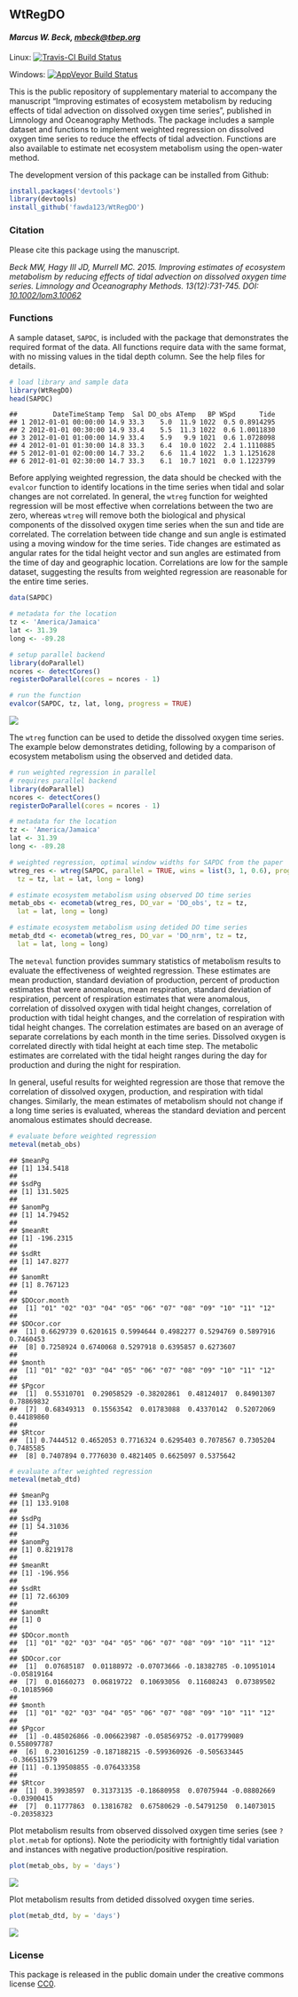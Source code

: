 
## WtRegDO

#### *Marcus W. Beck, <mbeck@tbep.org>*

Linux: [![Travis-CI Build
Status](https://travis-ci.org/fawda123/WtRegDO.svg?branch=master)](https://travis-ci.org/fawda123/WtRegDO)

Windows: [![AppVeyor Build
Status](https://ci.appveyor.com/api/projects/status/github/fawda123/WtRegDO?branch=master&svg=true)](https://ci.appveyor.com/project/fawda123/WtRegDO)

This is the public repository of supplementary material to accompany the
manuscript “Improving estimates of ecosystem metabolism by reducing
effects of tidal advection on dissolved oxygen time series”, published
in Limnology and Oceanography Methods. The package includes a sample
dataset and functions to implement weighted regression on dissolved
oxygen time series to reduce the effects of tidal advection. Functions
are also available to estimate net ecosystem metabolism using the
open-water method.

The development version of this package can be installed from Github:

``` r
install.packages('devtools')
library(devtools)
install_github('fawda123/WtRegDO')
```

### Citation

Please cite this package using the manuscript.

*Beck MW, Hagy III JD, Murrell MC. 2015. Improving estimates of
ecosystem metabolism by reducing effects of tidal advection on dissolved
oxygen time series. Limnology and Oceanography Methods. 13(12):731-745.
DOI:
[10.1002/lom3.10062](http://onlinelibrary.wiley.com/doi/10.1002/lom3.10062/abstract)*

### Functions

A sample dataset, `SAPDC`, is included with the package that
demonstrates the required format of the data. All functions require data
with the same format, with no missing values in the tidal depth column.
See the help files for details.

``` r
# load library and sample data
library(WtRegDO)
head(SAPDC)
```

    ##         DateTimeStamp Temp  Sal DO_obs ATemp   BP WSpd      Tide
    ## 1 2012-01-01 00:00:00 14.9 33.3    5.0  11.9 1022  0.5 0.8914295
    ## 2 2012-01-01 00:30:00 14.9 33.4    5.5  11.3 1022  0.6 1.0011830
    ## 3 2012-01-01 01:00:00 14.9 33.4    5.9   9.9 1021  0.6 1.0728098
    ## 4 2012-01-01 01:30:00 14.8 33.3    6.4  10.0 1022  2.4 1.1110885
    ## 5 2012-01-01 02:00:00 14.7 33.2    6.6  11.4 1022  1.3 1.1251628
    ## 6 2012-01-01 02:30:00 14.7 33.3    6.1  10.7 1021  0.0 1.1223799

Before applying weighted regression, the data should be checked with the
`evalcor` function to identify locations in the time series when tidal
and solar changes are not correlated. In general, the `wtreg` function
for weighted regression will be most effective when correlations between
the two are zero, whereas `wtreg` will remove both the biological and
physical components of the dissolved oxygen time series when the sun and
tide are correlated. The correlation between tide change and sun angle
is estimated using a moving window for the time series. Tide changes are
estimated as angular rates for the tidal height vector and sun angles
are estimated from the time of day and geographic location. Correlations
are low for the sample dataset, suggesting the results from weighted
regression are reasonable for the entire time series.

``` r
data(SAPDC)

# metadata for the location
tz <- 'America/Jamaica'
lat <- 31.39
long <- -89.28

# setup parallel backend
library(doParallel)
ncores <- detectCores()  
registerDoParallel(cores = ncores - 1)

# run the function
evalcor(SAPDC, tz, lat, long, progress = TRUE)
```

![](README_files/figure-gfm/unnamed-chunk-3-1.png)<!-- -->

<!-- ![](README_files/figure-html/evalcor_ex.png)  -->

The `wtreg` function can be used to detide the dissolved oxygen time
series. The example below demonstrates detiding, following by a
comparison of ecosystem metabolism using the observed and detided data.

``` r
# run weighted regression in parallel
# requires parallel backend
library(doParallel)
ncores <- detectCores()  
registerDoParallel(cores = ncores - 1)

# metadata for the location
tz <- 'America/Jamaica'
lat <- 31.39
long <- -89.28

# weighted regression, optimal window widths for SAPDC from the paper
wtreg_res <- wtreg(SAPDC, parallel = TRUE, wins = list(3, 1, 0.6), progress = TRUE, 
  tz = tz, lat = lat, long = long)

# estimate ecosystem metabolism using observed DO time series
metab_obs <- ecometab(wtreg_res, DO_var = 'DO_obs', tz = tz, 
  lat = lat, long = long)

# estimate ecosystem metabolism using detided DO time series
metab_dtd <- ecometab(wtreg_res, DO_var = 'DO_nrm', tz = tz, 
  lat = lat, long = long)
```

The `meteval` function provides summary statistics of metabolism results
to evaluate the effectiveness of weighted regression. These estimates
are mean production, standard deviation of production, percent of
production estimates that were anomalous, mean respiration, standard
deviation of respiration, percent of respiration estimates that were
anomalous, correlation of dissolved oxygen with tidal height changes,
correlation of production with tidal height changes, and the correlation
of respiration with tidal height changes. The correlation estimates are
based on an average of separate correlations by each month in the time
series. Dissolved oxygen is correlated directly with tidal height at
each time step. The metabolic estimates are correlated with the tidal
height ranges during the day for production and during the night for
respiration.

In general, useful results for weighted regression are those that remove
the correlation of dissolved oxygen, production, and respiration with
tidal changes. Similarly, the mean estimates of metabolism should not
change if a long time series is evaluated, whereas the standard
deviation and percent anomalous estimates should decrease.

``` r
# evaluate before weighted regression
meteval(metab_obs)
```

    ## $meanPg
    ## [1] 134.5418
    ## 
    ## $sdPg
    ## [1] 131.5025
    ## 
    ## $anomPg
    ## [1] 14.79452
    ## 
    ## $meanRt
    ## [1] -196.2315
    ## 
    ## $sdRt
    ## [1] 147.8277
    ## 
    ## $anomRt
    ## [1] 8.767123
    ## 
    ## $DOcor.month
    ##  [1] "01" "02" "03" "04" "05" "06" "07" "08" "09" "10" "11" "12"
    ## 
    ## $DOcor.cor
    ##  [1] 0.6629739 0.6201615 0.5994644 0.4982277 0.5294769 0.5897916 0.7460453
    ##  [8] 0.7258924 0.6740068 0.5297918 0.6395857 0.6273607
    ## 
    ## $month
    ##  [1] "01" "02" "03" "04" "05" "06" "07" "08" "09" "10" "11" "12"
    ## 
    ## $Pgcor
    ##  [1]  0.55310701  0.29058529 -0.38202861  0.48124017  0.84901307  0.78869832
    ##  [7]  0.68349313  0.15563542  0.01783088  0.43370142  0.52072069  0.44189860
    ## 
    ## $Rtcor
    ##  [1] 0.7444512 0.4652053 0.7716324 0.6295403 0.7078567 0.7305204 0.7485585
    ##  [8] 0.7407894 0.7776030 0.4821405 0.6625097 0.5375642

``` r
# evaluate after weighted regression
meteval(metab_dtd)
```

    ## $meanPg
    ## [1] 133.9108
    ## 
    ## $sdPg
    ## [1] 54.31036
    ## 
    ## $anomPg
    ## [1] 0.8219178
    ## 
    ## $meanRt
    ## [1] -196.956
    ## 
    ## $sdRt
    ## [1] 72.66309
    ## 
    ## $anomRt
    ## [1] 0
    ## 
    ## $DOcor.month
    ##  [1] "01" "02" "03" "04" "05" "06" "07" "08" "09" "10" "11" "12"
    ## 
    ## $DOcor.cor
    ##  [1]  0.07685187  0.01188972 -0.07073666 -0.18382785 -0.10951014 -0.05819164
    ##  [7]  0.01660273  0.06819722  0.10693056  0.11608243  0.07389502 -0.10185960
    ## 
    ## $month
    ##  [1] "01" "02" "03" "04" "05" "06" "07" "08" "09" "10" "11" "12"
    ## 
    ## $Pgcor
    ##  [1] -0.485026866 -0.006623987 -0.058569752 -0.017799089  0.558097787
    ##  [6]  0.230161259 -0.187188215 -0.599360926 -0.505633445 -0.366511579
    ## [11] -0.139508855 -0.076433358
    ## 
    ## $Rtcor
    ##  [1]  0.39938597  0.31373135 -0.18680958  0.07075944 -0.08802669 -0.03900415
    ##  [7]  0.11777863  0.13816782  0.67580629 -0.54791250  0.14073015 -0.20358323

Plot metabolism results from observed dissolved oxygen time series (see
`?plot.metab` for options). Note the periodicity with fortnightly tidal
variation and instances with negative production/positive respiration.

``` r
plot(metab_obs, by = 'days')
```

![](README_files/figure-gfm/unnamed-chunk-7-1.png)<!-- -->

Plot metabolism results from detided dissolved oxygen time series.

``` r
plot(metab_dtd, by = 'days')
```

![](README_files/figure-gfm/unnamed-chunk-9-1.png)<!-- -->

### License

This package is released in the public domain under the creative commons
license
[CC0](https://tldrlegal.com/license/creative-commons-cc0-1.0-universal).
